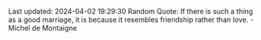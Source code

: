 Last updated: 2024-04-02 19:29:30
Random Quote: If there is such a thing as a good marriage, it is because it resembles friendship rather than love. - Michel de Montaigne